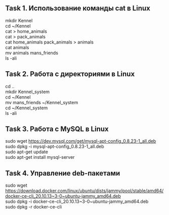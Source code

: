 ## Task 1. Использование команды cat в Linux
mkdir Kennel    
cd ~/Kennel    
cat > home_animals    
cat > pack_animals    
cat home_animals pack_animals > animals    
cat animals    
mv animals mans_friends    
ls -ali    

## Task 2. Работа с директориями в Linux
cd ..    
mkdir Kennel_system    
cd ~/Kennel    
mv mans_friends ~/Kennel_system    
cd ~/Kennel_system    
ls -ali    

## Task 3. Работа с MySQL в Linux
sudo wget https://dev.mysql.com/get/mysql-apt-config_0.8.23-1_all.deb    
sudo dpkg -i mysql-apt-config_0.8.23-1_all.deb    
sudo apt-get update    
sudo apt-get install mysql-server    

## Task 4. Управление deb-пакетами
sudo wget https://download.docker.com/linux/ubuntu/dists/jammy/pool/stable/amd64/docker-ce-cli_20.10.13~3-0~ubuntu-jammy_amd64.deb    
sudo dpkg -i docker-ce-cli_20.10.13~3-0~ubuntu-jammy_amd64.deb    
sudo dpkg -r docker-ce-cli